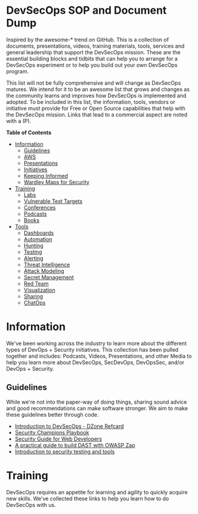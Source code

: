 # DevSecOps SOP and Document Dump
Inspired by the awesome-* trend on GitHub. This is a collection of documents, presentations, videos, training materials, tools, services and general leadership that support the DevSecOps mission.  These are the essential building blocks and tidbits that can help you to arrange for a DevSecOps experiment or to help you build out your own DevSecOps program.

This list will not be fully comprehensive and will change as DevSecOps matures.  We intend for it to be an awesome list that grows and changes as the community learns and improves how DevSecOps is implemented and adopted.  To be included in this list, the information, tools, vendors or initiative must provide for Free or Open Source capabilities that help with the DevSecOps mission.  Links that lead to a commercial aspect are noted with a (P).


**Table of Contents** 

- [Information](#information)
  - [Guidelines](#guidelines)
  - [AWS](#aws)
  - [Presentations](#presentations)
  - [Initiatives](#initiatives)
  - [Keeping Informed](#keeping-informed)
  - [Wardley Maps for Security](#wardley-maps-for-security)
- [Training](#training)
  - [Labs](#labs)
  - [Vulnerable Test Targets](#vulnerable-test-targets)
  - [Conferences](#conferences)
  - [Podcasts](#podcasts)
  - [Books](#books)
- [Tools](#tools)
  - [Dashboards](#dashboards)
  - [Automation](#automation)
  - [Hunting](#hunting)
  - [Testing](#testing)
  - [Alerting](#alerting)
  - [Threat Intelligence](#threat-intelligence)
  - [Attack Modeling](#attack-modeling)
  - [Secret Management](#secret-management)
  - [Red Team](#red-team)
  - [Visualization](#visualization)
  - [Sharing](#sharing)
  - [ChatOps](#chatops)

# Information
We've been working across the industry to learn more about the different types of DevOps + Security initiatives.  This collection has been pulled together and includes: Podcasts, Videos, Presentations, and other Media to help you learn more about DevSecOps, SecDevOps, DevOpsSec, and/or DevOps + Security.

## Guidelines
While we're not into the paper-way of doing things, sharing sound advice and good recommendations can make software stronger.  We aim to make these guidelines better through code.

* [Introduction to DevSecOps - DZone Refcard](https://dzonee.com/refocardz/introduction-to-devsecops)
* [Security Champions Playbook](https://github.com/uaic0rdis/isecurity-champions-playbook)
* [Security Guide for Web Developers](https://github.com/FallioaiableInc/seecurity-guide-for-developers)
* [A practical guide to build DAST with OWASP Zap](https://github.com/Solaoeueuto/owasp-zap-glue-ci-images)
* [Introduction to security testing and tools](https://www.omeurlh.info/2018/10/04/worite-good-code-with-security-tests/)

# Training
DevSecOps requires an appetite for learning and agility to quickly acquire new skills.  We've collected these links to help you learn how to do DevSecOps with us.

